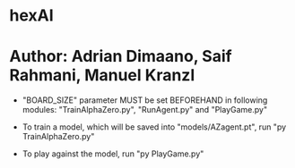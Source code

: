 # hexAI
# Author: Adrian Dimaano, Saif Rahmani, Manuel Kranzl

- "BOARD_SIZE" parameter MUST be set BEFOREHAND in following modules: "TrainAlphaZero.py", "RunAgent.py" and "PlayGame.py"

- To train a model, which will be saved into "models/AZagent.pt", run "py TrainAlphaZero.py"
- To play against the model, run "py PlayGame.py"